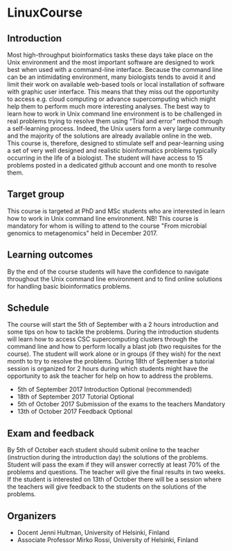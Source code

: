 # LinuxCourse
## Introduction

Most high-throughput bioinformatics tasks these days take place on the Unix environment and the most important software are designed to work best when used with a command-line interface. Because the command line can be an intimidating environment, many biologists tends to avoid it and limit their work on available web-based tools or local installation of software with graphic user interface. This means that they miss out the opportunity to access e.g. cloud computing or advance supercomputing which might help them to perform much more interesting analyses. 
The best way to learn how to work in Unix command line environment is to be challenged in real problems trying to resolve them using “Trial and error” method through a self-learning process. Indeed, the Unix users form a very large community and the majority of the solutions are already available online in the web. This course is, therefore, designed to stimulate self and pear-learning using a set of very well designed and realistic bioinformatics problems typically occurring in the life of a biologist. The student will have access to 15 problems posted in a dedicated github account and one month to resolve them. 

## Target group
This course is targeted at PhD and MSc students who are interested in learn how to work in Unix command line environment. NB! This course is mandatory for whom is willing to attend to the course "From microbial genomics to metagenomics" held in December 2017. 

## Learning outcomes
By the end of the course students will have the confidence to navigate throughout the Unix command line environment and to find online solutions for handling basic bioinformatics problems. 

## Schedule
The course will start the 5th of September with a 2 hours introduction and some tips on how to tackle the problems. During the introduction students will learn how to access CSC supercomputing clusters through the command line and how to perform locally a blast job (two requisites for the course). The student will work alone or in groups (if they wish) for the next month to try to resolve the problems. During 18th of September a tutorial session is organized for 2 hours during which students might have the opportunity to ask the teacher for help on how to address the problems. 
- 5th of September 2017	Introduction 	Optional (recommended) 
- 18th of September 2017	Tutorial	Optional
- 5th of October 2017	Submission of the exams to the teachers	Mandatory
- 13th of October 2017	Feedback	Optional

## Exam and feedback
By 5th of October each student should submit online to the teacher (instruction during the introduction day) the solutions of the problems. Student will pass the exam if they will answer correctly at least 70% of the problems and questions. The teacher will give the final results in two weeks. If the student is interested on 13th of October there will be a session where the teachers will give feedback to the students on the solutions of the problems.

## Organizers 
- Docent Jenni Hultman, University of Helsinki, Finland
- Associate Professor Mirko Rossi, University of Helsinki, Finland
